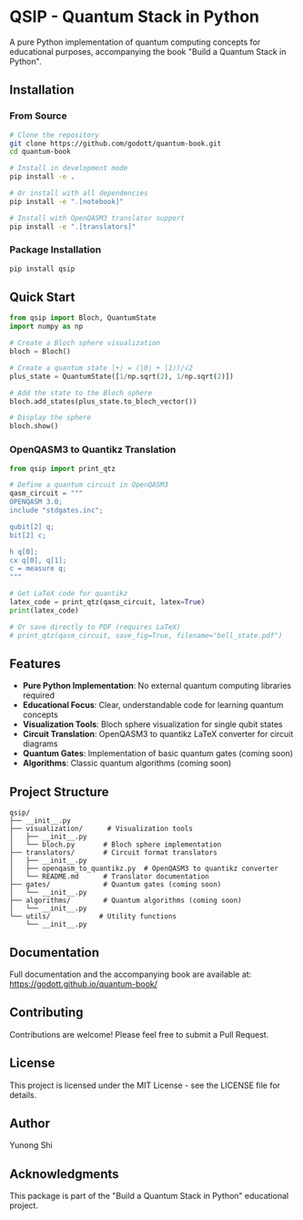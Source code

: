 # QSIP - Quantum Stack in Python

A pure Python implementation of quantum computing concepts for educational purposes, accompanying the book "Build a Quantum Stack in Python".

## Installation

### From Source

```bash
# Clone the repository
git clone https://github.com/godott/quantum-book.git
cd quantum-book

# Install in development mode
pip install -e .

# Or install with all dependencies
pip install -e ".[notebook]"

# Install with OpenQASM3 translator support
pip install -e ".[translators]"
```

### Package Installation

```bash
pip install qsip
```

## Quick Start

```python
from qsip import Bloch, QuantumState
import numpy as np

# Create a Bloch sphere visualization
bloch = Bloch()

# Create a quantum state |+⟩ = (|0⟩ + |1⟩)/√2
plus_state = QuantumState([1/np.sqrt(2), 1/np.sqrt(2)])

# Add the state to the Bloch sphere
bloch.add_states(plus_state.to_bloch_vector())

# Display the sphere
bloch.show()
```

### OpenQASM3 to Quantikz Translation

```python
from qsip import print_qtz

# Define a quantum circuit in OpenQASM3
qasm_circuit = """
OPENQASM 3.0;
include "stdgates.inc";

qubit[2] q;
bit[2] c;

h q[0];
cx q[0], q[1];
c = measure q;
"""

# Get LaTeX code for quantikz
latex_code = print_qtz(qasm_circuit, latex=True)
print(latex_code)

# Or save directly to PDF (requires LaTeX)
# print_qtz(qasm_circuit, save_fig=True, filename="bell_state.pdf")
```

## Features

- **Pure Python Implementation**: No external quantum computing libraries required
- **Educational Focus**: Clear, understandable code for learning quantum concepts
- **Visualization Tools**: Bloch sphere visualization for single qubit states
- **Circuit Translation**: OpenQASM3 to quantikz LaTeX converter for circuit diagrams
- **Quantum Gates**: Implementation of basic quantum gates (coming soon)
- **Algorithms**: Classic quantum algorithms (coming soon)

## Project Structure

```
qsip/
├── __init__.py
├── visualization/      # Visualization tools
│   ├── __init__.py
│   └── bloch.py       # Bloch sphere implementation
├── translators/       # Circuit format translators
│   ├── __init__.py
│   ├── openqasm_to_quantikz.py  # OpenQASM3 to quantikz converter
│   └── README.md      # Translator documentation
├── gates/             # Quantum gates (coming soon)
│   └── __init__.py
├── algorithms/        # Quantum algorithms (coming soon)
│   └── __init__.py
└── utils/            # Utility functions
    └── __init__.py
```

## Documentation

Full documentation and the accompanying book are available at: https://godott.github.io/quantum-book/

## Contributing

Contributions are welcome! Please feel free to submit a Pull Request.

## License

This project is licensed under the MIT License - see the LICENSE file for details.

## Author

Yunong Shi

## Acknowledgments

This package is part of the "Build a Quantum Stack in Python" educational project.
